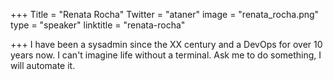 +++
Title = "Renata Rocha"
Twitter = "ataner"
image = "renata_rocha.png"
type = "speaker"
linktitle = "renata-rocha"

+++
I have been a sysadmin since the XX century and a DevOps for over 10 years now. I can't imagine life without a terminal. Ask me to do something, I will automate it.
